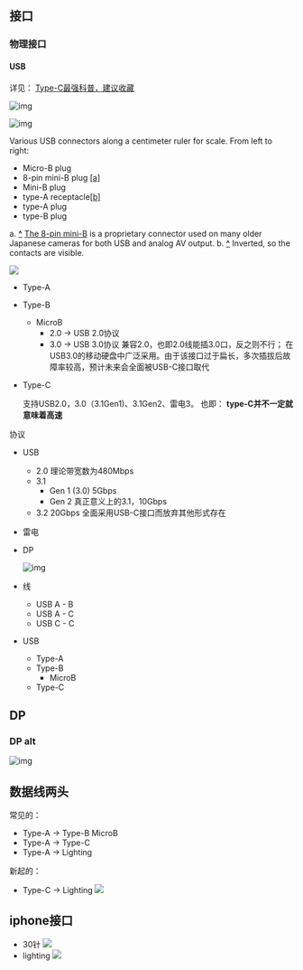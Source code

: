 

## 接口



### 物理接口

#### USB

详见： [Type-C最强科普，建议收藏](_resource/Type-C最强科普，建议收藏.html)

![img](_pics/490px-USB_2.0_and_3.0_connectors.svg.png)



![img](_pics/400px-Usb_connectors.JPG)

Various USB connectors along a centimeter ruler for scale. From left to right: 

- Micro-B plug
- 8-pin mini-B plug [[a\]](https://en.wikipedia.org/wiki/USB_hardware#cite_note-12)
- Mini-B plug
- type-A receptacle[[b\]](https://en.wikipedia.org/wiki/USB_hardware#cite_note-13)
- type-A plug
- type-B plug

a. **[^](https://en.wikipedia.org/wiki/USB_hardware#cite_ref-12)** [The 8-pin mini-B](https://pinoutguide.com/DigitalCameras/micro_usb_8pin_camera_pinout.shtml) is a proprietary connector used on many older Japanese cameras for both USB and analog AV output.
b. **[^](https://en.wikipedia.org/wiki/USB_hardware#cite_ref-13)** Inverted, so the contacts are visible.





![](./USB/_resource/Type-C%E6%9C%80%E5%BC%BA%E7%A7%91%E6%99%AE%EF%BC%8C%E5%BB%BA%E8%AE%AE%E6%94%B6%E8%97%8F_files/u2197585267451978731fm173app25fJPEG.jpg)







* Type-A

* Type-B
  * MicroB
    * 2.0 -> USB 2.0协议
    * 3.0 -> USB 3.0协议
      兼容2.0，也即2.0线能插3.0口，反之则不行；
      在USB3.0的移动硬盘中广泛采用。由于该接口过于扁长，多次插拔后故障率较高，预计未来会全面被USB-C接口取代
  
* Type-C

  支持USB2.0，3.0（3.1Gen1)、3.1Gen2、雷电3。 也即： **type-C并不一定就意味着高速**
  















协议

* USB
  * 2.0
    理论带宽数为480Mbps
  * 3.1
    * Gen 1 (3.0)
      5Gbps
    * Gen 2
      真正意义上的3.1，10Gbps
  * 3.2
    20Gbps
    全面采用USB-C接口而放弃其他形式存在
  
* 雷电

* DP
  
    ![img](_pics/1C122C80FC12BDDCF722F5C8AB267B25C06BF98B_size73_w600_h992.jpeg)










* 线

  * USB A - B
  * USB A - C
  * USB C - C


* USB
  * Type-A
  * Type-B
    * MicroB
  * Type-C



## DP





### DP alt



![img](_pics/6A8FAB02BCA31A12F8A90C87AA0F606C0EBF388D_size45_w640_h640.jpeg)





## 数据线两头

常见的：
* Type-A -> Type-B MicroB
* Type-A -> Type-C
* Type-A -> Lighting

新起的：
* Type-C -> Lighting
  ![](_pics/苹果_Type-C-Lighting线.jpg)

## iphone接口

* 30针
  ![](_pics/苹果_30针接口线.jpg)
* lighting
  ![](_pics/苹果_lighting线_头.jpg)
